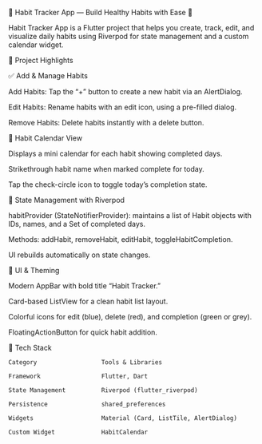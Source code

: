 📅 Habit Tracker App — Build Healthy Habits with Ease 💪

Habit Tracker App is a Flutter project that helps you create, track, edit, and visualize daily habits using Riverpod for state management and a custom calendar widget.

🌟 Project Highlights

✅ Add & Manage Habits

Add Habits: Tap the “+” button to create a new habit via an AlertDialog.

Edit Habits: Rename habits with an edit icon, using a pre-filled dialog.

Remove Habits: Delete habits instantly with a delete button.

📆 Habit Calendar View

Displays a mini calendar for each habit showing completed days.

Strikethrough habit name when marked complete for today.

Tap the check-circle icon to toggle today’s completion state.

🔄 State Management with Riverpod

habitProvider (StateNotifierProvider): maintains a list of Habit objects with IDs, names, and a Set<DateTime> of completed days.

Methods: addHabit, removeHabit, editHabit, toggleHabitCompletion.

UI rebuilds automatically on state changes.

🎨 UI & Theming

Modern AppBar with bold title “Habit Tracker.”

Card-based ListView for a clean habit list layout.

Colorful icons for edit (blue), delete (red), and completion (green or grey).

FloatingActionButton for quick habit addition.

🧰 Tech Stack

    Category                  Tools & Libraries

    Framework                 Flutter, Dart

    State Management          Riverpod (flutter_riverpod)

    Persistence               shared_preferences

    Widgets                   Material (Card, ListTile, AlertDialog)

    Custom Widget             HabitCalendar
